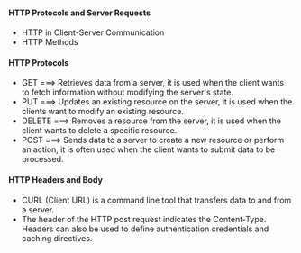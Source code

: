 #### HTTP Protocols and Server Requests 

- HTTP in Client-Server Communication 
- HTTP Methods 


#### HTTP Protocols 

- GET ===> Retrieves data from a server, it is used when the client wants to fetch information without modifying the server's state. 
- PUT ===> Updates an existing resource on the server, it is used when the clients want to modify an existing resource. 
- DELETE ===> Removes a resource from the server, it is used when the client wants to delete a specific resource. 
- POST ===> Sends data to a server to create a new resource or perform an action, it is often used when the client wants to submit data to be processed. 


#### HTTP Headers and Body 

- CURL (Client URL) is a command line tool that transfers data to and from a server. 
- The header of the HTTP post request indicates the Content-Type. Headers can also be used to define authentication credentials and caching directives.  
